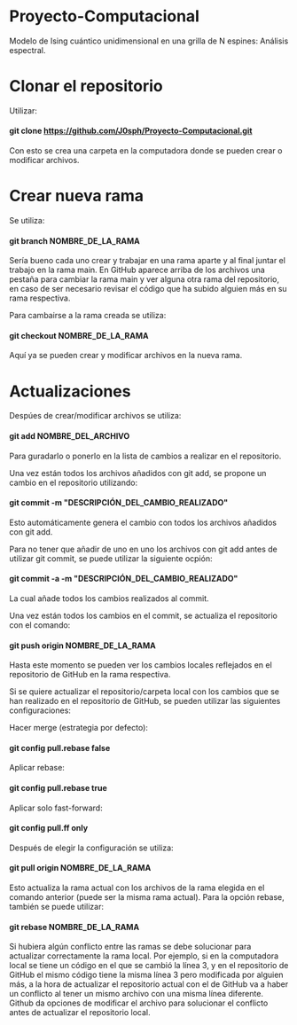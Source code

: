 # Proyecto-Computacional
Modelo de Ising cuántico unidimensional en una grilla de N espines: Análisis espectral.

# Clonar el repositorio
Utilizar:
#### git clone https://github.com/J0sph/Proyecto-Computacional.git

Con esto se crea una carpeta en la computadora donde se pueden crear o modificar archivos.

# Crear nueva rama
Se utiliza: 
#### git branch NOMBRE_DE_LA_RAMA

Sería bueno cada uno crear y trabajar en una rama aparte y al final juntar el trabajo en la rama main. En GitHub aparece arriba de los archivos una pestaña para cambiar la rama main y ver alguna otra rama del repositorio, en caso de ser necesario revisar el código que ha subido alguien más en su rama respectiva.

Para cambairse a la rama creada se utiliza: 
#### git checkout NOMBRE_DE_LA_RAMA

Aquí ya se pueden crear y modificar archivos en la nueva rama.

# Actualizaciones
Despúes de crear/modificar archivos se utiliza:
#### git add NOMBRE_DEL_ARCHIVO

Para guradarlo o ponerlo en la lista de cambios a realizar en el repositorio.

Una vez están todos los archivos añadidos con git add, se propone un cambio en el repositorio utilizando:
#### git commit -m "DESCRIPCIÓN_DEL_CAMBIO_REALIZADO"

Esto automáticamente genera el cambio con todos los archivos añadidos con git add.

Para no tener que añadir de uno en uno los archivos con git add antes de utilizar git commit, se puede utilizar la siguiente ocpión:
#### git commit -a -m "DESCRIPCIÓN_DEL_CAMBIO_REALIZADO"

La cual añade todos los cambios realizados al commit.

Una vez están todos los cambios en el commit, se actualiza el repositorio con el comando: 
#### git push origin NOMBRE_DE_LA_RAMA

Hasta este momento se pueden ver los cambios locales reflejados en el repositorio de GitHub en la rama respectiva.

Si se quiere actualizar el repositorio/carpeta local con los cambios que se han realizado en el repositorio de GitHub, se pueden utilizar las siguientes configuraciones:

Hacer merge (estrategia por defecto):
#### git config pull.rebase false  

Aplicar rebase:
#### git config pull.rebase true   

Aplicar solo fast-forward:
#### git config pull.ff only     

Después de elegir la configuración se utiliza:

#### git pull origin NOMBRE_DE_LA_RAMA

Esto actualiza la rama actual con los archivos de la rama elegida en el comando anterior (puede ser la misma rama actual). Para la opción rebase, también se puede utilizar: 

#### git rebase NOMBRE_DE_LA_RAMA

Si hubiera algún conflicto entre las ramas se debe solucionar para actualizar correctamente la rama local. Por ejemplo, si en la computadora local se tiene un código en el que se cambió la línea 3, y en el repositorio de GitHub el mismo código tiene la misma línea 3 pero modificada por alguien más, a la hora de actualizar el repositorio actual con el de GitHub va a haber un conflicto al tener un mismo archivo con una misma línea diferente. Github da opciones de modificar el archivo para solucionar el conflicto antes de actualizar el repositorio local.


